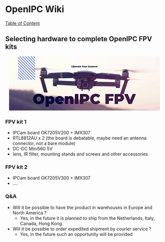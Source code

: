 # OpenIPC Wiki
[Table of Content](../README.md)

Selecting hardware to complete OpenIPC FPV kits
-----------------------------------------------

<p align="center">
  <img src="https://github.com/OpenIPC/wiki/blob/master/images/fpv-logo.jpg?raw=true" alt="Logo"/>
</p>


### FPV kit 1

- IPCam board GK7205V200 + IMX307
- RTL8812AU x 2 (the board is debatable, maybe need an antenna connector, not a bare module)
- DC-DC Mini560 5V
- lens, IR filter, mounting stands and screws and other accessories


### FPV kit 2

- IPCam board GK7205V300 + IMX307
- ....

### Q&A

- Will it be possible to have the product in warehouses in Europe and North America ?
    - Yes, in the future it is planned to ship from the Netherlands, Italy, Canada, Hong Kong.
- Will it be possible to order expedited shipment by courier service ?
    - Yes, in the future such an opportunity will be provided
